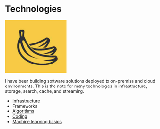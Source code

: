 # Technologies
<img src="resources/img/logo.png" width="200">

I have been building software solutions deployed to on-premise and cloud environments. This is the note for many technologies in infrastructure, storage, search, cache, and streaming.

- [Infrastructure](AWS.md)
- [Frameworks](framework.md)
- [Algorithms](algorithms.md)
- [Coding](coding.md)
- [Machine learning basics](ml/basics.md)
